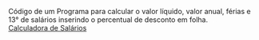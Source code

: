 Código de um Programa para calcular o valor líquido, valor anual, férias e 13° de salários inserindo o percentual de desconto em folha.<br>
<a href="https://github.com/vismartins/codigosJava/blob/main/programa_salarios/src/calculo_salarios/Salarios.java">Calculadora de Salários</a>
